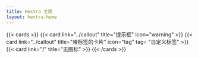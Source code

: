 ```yaml
---
title: Hextra 主题
layout: hextra-home
---
```


{{< cards >}}
  {{< card link="../callout" title="提示框" icon="warning" >}}
  {{< card link="../callout" title="带标签的卡片" icon="tag" tag= "自定义标签" >}}
  {{< card link="/" title="无图标" >}}
{{< /cards >}}